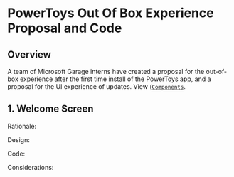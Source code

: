 # PowerToys Out Of Box Experience Proposal and Code

## Overview
A team of Microsoft Garage interns have created a proposal for the out-of-box experience after the first time install of the PowerToys app, and a proposal for the UI experience of updates.
View ([`Components`](/PowerToys/POC-OOBE/OOBE-Sandbox/Views). 

## 1. Welcome Screen

Rationale:

Design:

Code:

Considerations:

